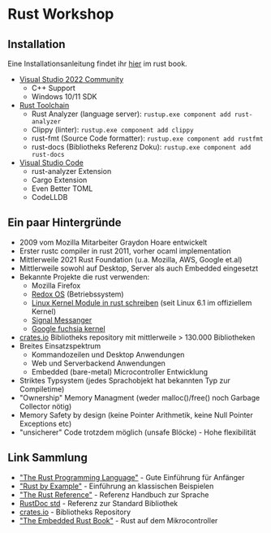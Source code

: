 # Rust Workshop

## Installation 

Eine Installationsanleitung findet ihr [hier](https://doc.rust-lang.org/stable/book/ch01-01-installation.html) im rust book.

* [Visual Studio 2022 Community](https://visualstudio.microsoft.com/de/downloads/)
    * C++ Support
    * Windows 10/11 SDK
* [Rust Toolchain](https://www.rust-lang.org/tools/install)
   * Rust Analyzer (language server): `rustup.exe component add rust-analyzer`
   * Clippy (linter):  `rustup.exe component add clippy`
   * rust-fmt (Source Code formatter): `rustup.exe component add rustfmt`
   * rust-docs (Bibliotheks Referenz Doku): `rustup.exe component add rust-docs`
* [Visual Studio Code](https://code.visualstudio.com/Download)
    * rust-analyzer Extension
    * Cargo Extension
    * Even Better TOML
    * CodeLLDB

## Ein paar Hintergründe

* 2009 vom Mozilla Mitarbeiter Graydon Hoare entwickelt
* Erster rustc compiler in rust 2011, vorher ocaml implementation
* Mittlerweile 2021 Rust Foundation (u.a. Mozilla, AWS, Google et.al)
* Mittlerweile sowohl auf Desktop, Server als auch Embedded eingesetzt
* Bekannte Projekte die rust verwenden:
    * Mozilla Firefox
    * [Redox OS](https://www.redox-os.org/) (Betriebssystem)
    * [Linux Kernel Module in rust schreiben](https://github.com/Rust-for-Linux) (seit Linux 6.1 im offiziellem Kernel)
    * [Signal Messanger](https://github.com/signalapp?language=rust)
    * [Google fuchsia kernel](https://fuchsia.dev/fuchsia-src/development/languages/rust)
* [crates.io](https://crates.io/) Bibliotheks repository mit mittlerweile > 130.000 Bibliotheken
* Breites Einsatzspektrum
  * Kommandozeilen und Desktop Anwendungen
  * Web und Serverbackend Anwendungen
  * Embedded (bare-metal) Microcontroller Entwicklung
* Striktes Typsystem (jedes Sprachobjekt hat bekannten Typ zur Compiletime)
* "Ownership" Memory Managment (weder malloc()/free() noch Garbage Collector nötig)
* Memory Safety by design (keine Pointer Arithmetik, keine Null Pointer Exceptions etc)
* "unsicherer" Code trotzdem möglich (unsafe Blöcke) - Hohe flexibilität


## Link Sammlung

* ["The Rust Programming Language"](https://doc.rust-lang.org/stable/book/title-page.html) - Gute Einführung für Anfänger
* ["Rust by Example"](https://doc.rust-lang.org/stable/rust-by-example/) - Einführung an klassischen Beispielen
* ["The Rust Reference"](https://doc.rust-lang.org/stable/reference/) - Referenz Handbuch zur Sprache
* [RustDoc std](https://doc.rust-lang.org/std/) - Referenz zur Standard Bibliothek
* [crates.io](https://crates.io/) - Bibliotheks Repository
* ["The Embedded Rust Book"](https://docs.rust-embedded.org/book/) - Rust auf dem Mikrocontroller 
